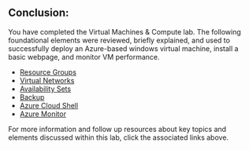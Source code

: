 ﻿## **Conclusion:** 

You have completed the Virtual Machines &amp; Compute lab. The following foundational elements were reviewed, briefly explained, and used to successfully deploy an Azure-based windows virtual machine, install a basic webpage, and monitor VM performance. 

- [Resource Groups](https://docs.microsoft.com/en-us/azure/virtual-machines/virtual-machines-windows-infrastructure-resource-groups-guidelines)
- [Virtual Networks](https://docs.microsoft.com/en-us/azure/virtual-network/virtual-networks-overview)
- [Availability Sets](https://docs.microsoft.com/en-us/azure/virtual-machines/virtual-machines-windows-manage-availability)
- [Backup](https://docs.microsoft.com/en-us/azure/backup/)
- [Azure Cloud Shell](https://docs.microsoft.com/en-gb/azure/cloud-shell/features)
- [Azure Monitor](https://docs.microsoft.com/en-gb/azure/azure-monitor/)

For more information and follow up resources about key topics and elements discussed within this lab, click the associated links above.
